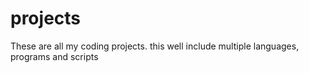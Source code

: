 # projects
These are all my coding projects. this well include multiple languages, programs and scripts
